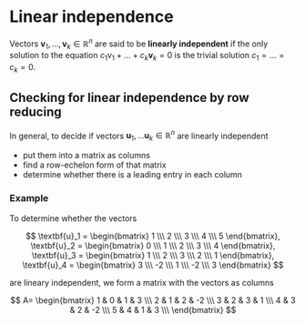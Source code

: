# Linear independence

Vectors $\textbf{v}_1,...,\textbf{v}_k \in \mathbb{R}^n$ are said to be **linearly independent** if the only solution to the equation $c_1\text{v}_1+...+c_k\textbf{v}_k = 0$ is the trivial solution $c_1=...=c_k=0$.

## Checking for linear independence by row reducing

In general, to decide if vectors $\textbf{u}_1,...\textbf{u}_k \in \mathbb{R}^n$ are linearly independent

- put them into a matrix as columns
- find a row-echelon form of that matrix
- determine whether there is a leading entry in each column

### Example

To determine whether the vectors

$$
\textbf{u}_1 = \begin{bmatrix} 1 \\\ 2 \\\ 3 \\\ 4 \\\ 5 \end{bmatrix},
\textbf{u}_2 = \begin{bmatrix} 0 \\\ 1 \\\ 2 \\\ 3 \\\ 4 \end{bmatrix},
\textbf{u}_3 = \begin{bmatrix} 1 \\\ 2 \\\ 3 \\\ 2 \\\ 1 \end{bmatrix},
\textbf{u}_4 = \begin{bmatrix} 3 \\\ -2 \\\ 1 \\\ -2 \\\ 3 \end{bmatrix}
$$

are lineary independent, we form a matrix with the vectors as columns

$$
A=
\begin{bmatrix}
1 & 0 & 1 & 3 \\\
2 & 1 & 2 & -2 \\\
3 & 2 & 3 & 1 \\\
4 & 3 & 2 & -2 \\\
5 & 4 & 1 & 3 \\\
\end{bmatrix}
$$
